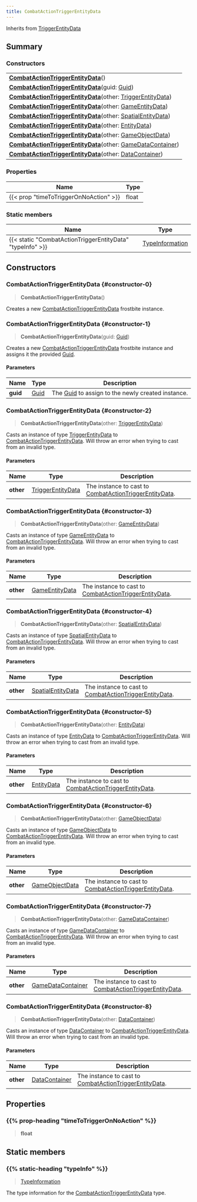 ```yaml
---
title: CombatActionTriggerEntityData
---
```


Inherits from 
[TriggerEntityData](/vext/ref/fb/triggerentitydata)

## Summary
### Constructors
| |
| ----------- |
| **[CombatActionTriggerEntityData](#constructor-0)**() |
| **[CombatActionTriggerEntityData](#constructor-1)**(guid: [Guid](/vext/ref/shared/class/guid)) |
| **[CombatActionTriggerEntityData](#constructor-2)**(other: [TriggerEntityData](/vext/ref/fb/triggerentitydata)) |
| **[CombatActionTriggerEntityData](#constructor-3)**(other: [GameEntityData](/vext/ref/fb/gameentitydata)) |
| **[CombatActionTriggerEntityData](#constructor-4)**(other: [SpatialEntityData](/vext/ref/fb/spatialentitydata)) |
| **[CombatActionTriggerEntityData](#constructor-5)**(other: [EntityData](/vext/ref/fb/entitydata)) |
| **[CombatActionTriggerEntityData](#constructor-6)**(other: [GameObjectData](/vext/ref/fb/gameobjectdata)) |
| **[CombatActionTriggerEntityData](#constructor-7)**(other: [GameDataContainer](/vext/ref/fb/gamedatacontainer)) |
| **[CombatActionTriggerEntityData](#constructor-8)**(other: [DataContainer](/vext/ref/shared/class/datacontainer)) |

### Properties
| Name | Type |
| ---- | ---- |
| {{< prop "timeToTriggerOnNoAction" >}} | float |

### Static members
| Name | Type |
| ---- | ---- |
| {{< static "CombatActionTriggerEntityData" "typeInfo" >}} | [TypeInformation](/vext/ref/shared/class/typeinformation) |

## Constructors
### CombatActionTriggerEntityData {#constructor-0}
> **CombatActionTriggerEntityData**()

Creates a new [CombatActionTriggerEntityData](/vext/ref/fb/combatactiontriggerentitydata) frostbite instance.

### CombatActionTriggerEntityData {#constructor-1}
> **CombatActionTriggerEntityData**(guid: [Guid](/vext/ref/shared/class/guid))

Creates a new [CombatActionTriggerEntityData](/vext/ref/fb/combatactiontriggerentitydata) frostbite instance and assigns it the provided [Guid](/vext/ref/shared/class/guid).

#### Parameters
| Name | Type | Description |
| ---- | ---- | ----------- |
| **guid** | [Guid](/vext/ref/shared/class/guid) | The [Guid](/vext/ref/shared/class/guid) to assign to the newly created instance. |

### CombatActionTriggerEntityData {#constructor-2}
> **CombatActionTriggerEntityData**(other: [TriggerEntityData](/vext/ref/fb/triggerentitydata))

Casts an instance of type [TriggerEntityData](/vext/ref/fb/triggerentitydata) to [CombatActionTriggerEntityData](/vext/ref/fb/combatactiontriggerentitydata). Will throw an error when trying to cast from an invalid type.

#### Parameters
| Name | Type | Description |
| ---- | ---- | ----------- |
| **other** | [TriggerEntityData](/vext/ref/fb/triggerentitydata) | The instance to cast to [CombatActionTriggerEntityData](/vext/ref/fb/combatactiontriggerentitydata). |

### CombatActionTriggerEntityData {#constructor-3}
> **CombatActionTriggerEntityData**(other: [GameEntityData](/vext/ref/fb/gameentitydata))

Casts an instance of type [GameEntityData](/vext/ref/fb/gameentitydata) to [CombatActionTriggerEntityData](/vext/ref/fb/combatactiontriggerentitydata). Will throw an error when trying to cast from an invalid type.

#### Parameters
| Name | Type | Description |
| ---- | ---- | ----------- |
| **other** | [GameEntityData](/vext/ref/fb/gameentitydata) | The instance to cast to [CombatActionTriggerEntityData](/vext/ref/fb/combatactiontriggerentitydata). |

### CombatActionTriggerEntityData {#constructor-4}
> **CombatActionTriggerEntityData**(other: [SpatialEntityData](/vext/ref/fb/spatialentitydata))

Casts an instance of type [SpatialEntityData](/vext/ref/fb/spatialentitydata) to [CombatActionTriggerEntityData](/vext/ref/fb/combatactiontriggerentitydata). Will throw an error when trying to cast from an invalid type.

#### Parameters
| Name | Type | Description |
| ---- | ---- | ----------- |
| **other** | [SpatialEntityData](/vext/ref/fb/spatialentitydata) | The instance to cast to [CombatActionTriggerEntityData](/vext/ref/fb/combatactiontriggerentitydata). |

### CombatActionTriggerEntityData {#constructor-5}
> **CombatActionTriggerEntityData**(other: [EntityData](/vext/ref/fb/entitydata))

Casts an instance of type [EntityData](/vext/ref/fb/entitydata) to [CombatActionTriggerEntityData](/vext/ref/fb/combatactiontriggerentitydata). Will throw an error when trying to cast from an invalid type.

#### Parameters
| Name | Type | Description |
| ---- | ---- | ----------- |
| **other** | [EntityData](/vext/ref/fb/entitydata) | The instance to cast to [CombatActionTriggerEntityData](/vext/ref/fb/combatactiontriggerentitydata). |

### CombatActionTriggerEntityData {#constructor-6}
> **CombatActionTriggerEntityData**(other: [GameObjectData](/vext/ref/fb/gameobjectdata))

Casts an instance of type [GameObjectData](/vext/ref/fb/gameobjectdata) to [CombatActionTriggerEntityData](/vext/ref/fb/combatactiontriggerentitydata). Will throw an error when trying to cast from an invalid type.

#### Parameters
| Name | Type | Description |
| ---- | ---- | ----------- |
| **other** | [GameObjectData](/vext/ref/fb/gameobjectdata) | The instance to cast to [CombatActionTriggerEntityData](/vext/ref/fb/combatactiontriggerentitydata). |

### CombatActionTriggerEntityData {#constructor-7}
> **CombatActionTriggerEntityData**(other: [GameDataContainer](/vext/ref/fb/gamedatacontainer))

Casts an instance of type [GameDataContainer](/vext/ref/fb/gamedatacontainer) to [CombatActionTriggerEntityData](/vext/ref/fb/combatactiontriggerentitydata). Will throw an error when trying to cast from an invalid type.

#### Parameters
| Name | Type | Description |
| ---- | ---- | ----------- |
| **other** | [GameDataContainer](/vext/ref/fb/gamedatacontainer) | The instance to cast to [CombatActionTriggerEntityData](/vext/ref/fb/combatactiontriggerentitydata). |

### CombatActionTriggerEntityData {#constructor-8}
> **CombatActionTriggerEntityData**(other: [DataContainer](/vext/ref/shared/class/datacontainer))

Casts an instance of type [DataContainer](/vext/ref/shared/class/datacontainer) to [CombatActionTriggerEntityData](/vext/ref/fb/combatactiontriggerentitydata). Will throw an error when trying to cast from an invalid type.

#### Parameters
| Name | Type | Description |
| ---- | ---- | ----------- |
| **other** | [DataContainer](/vext/ref/shared/class/datacontainer) | The instance to cast to [CombatActionTriggerEntityData](/vext/ref/fb/combatactiontriggerentitydata). |

## Properties
### {{% prop-heading "timeToTriggerOnNoAction" %}}
> **float**

## Static members
### {{% static-heading "typeInfo" %}}
> [TypeInformation](/vext/ref/shared/class/typeinformation)

The type information for the [CombatActionTriggerEntityData](/vext/ref/fb/combatactiontriggerentitydata) type.

